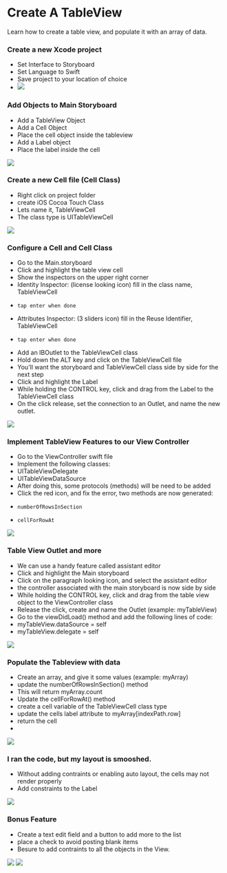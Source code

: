 # Create A TableView
Learn how to create a table view, and populate it with an array of data.

### Create a new Xcode project
* Set Interface to Storyboard
* Set Language to Swift
* Save project to your location of choice
* <img src="https://github.com/dcond007/iOS-Introduction/blob/main/TableViewGIFs/createAProject.gif">


### Add Objects to Main Storyboard
* Add a TableView Object
* Add a Cell Object
*   Place the cell object inside the tableview
* Add a Label object
*   Place the label inside the cell
<img src="https://github.com/dcond007/iOS-Introduction/blob/main/TableViewGIFs/addObjects.gif">

### Create a new Cell file (Cell Class)
* Right click on project folder
* create iOS Cocoa Touch Class
* Lets name it, TableViewCell
*   The class type is UITableViewCell
<img src="https://github.com/dcond007/iOS-Introduction/blob/main/TableViewGIFs/createCellClass.gif">

### Configure a Cell and Cell Class
* Go to the Main.storyboard
* Click and highlight the table view cell
* Show the inspectors on the upper right corner
*   Identity Inspector: (license looking icon) fill in the class name, TableViewCell
*     tap enter when done
*   Attributes Inspector: (3 sliders icon) fill in the Reuse Identifier, TableViewCell
*     tap enter when done
* Add an IBOutlet to the TableViewCell class
* Hold down the ALT key and click on the TableViewCell file
*   You'll want the storyboard and TableViewCell class side by side for the next step
* Click and highlight the Label
*   While holding the CONTROL key, click and drag from the Label to the TableViewCell class
*   On the click release, set the connection to an Outlet, and name the new outlet. 
<img src="https://github.com/dcond007/iOS-Introduction/blob/main/TableViewGIFs/configureCellClass.gif">

### Implement TableView Features to our View Controller
* Go to the ViewController swift file
* Implement the following classes:
*   UITableViewDelegate
*   UITableViewDataSource
* After doing this, some protocols (methods) will be need to be added
*   Click the red icon, and fix the error, two methods are now generated:
*     numberOfRowsInSection
*     cellForRowAt
<img src="https://github.com/dcond007/iOS-Introduction/blob/main/TableViewGIFs/implementClasses.gif">

### Table View Outlet and more
* We can use a handy feature called assistant editor
* Click and highlight the Main storyboard
* Click on the paragraph looking icon, and select the assistant editor
*   the controller associated with the main storyboard is now side by side
* While holding the CONTROL key, click and drag from the table view object to the ViewController class
*   Release the click, create and name the Outlet (example: myTableView)
* Go to the viewDidLoad() method and add the following lines of code:
*   myTableView.dataSource = self
*   myTableView.delegate = self
<img src="https://github.com/dcond007/iOS-Introduction/blob/main/TableViewGIFs/tableViewAndMore.gif">

### Populate the Tableview with data
* Create an array, and give it some values (example: myArray)
* update the numberOfRowsInSection() method
*   This will return myArray.count
* Update the cellForRowAt() method
*   create a cell variable of the TableViewCell class type
*   update the cells label attribute to myArray[indexPath.row]
*   return the cell
*   ``` ```
<img src="https://github.com/dcond007/iOS-Introduction/blob/main/TableViewGIFs/giveTableViewData.gif">

### I ran the code, but my layout is smooshed.
* Without adding contraints or enabling auto layout, the cells may not render properly
* Add constraints to the Label
<img src="https://github.com/dcond007/iOS-Introduction/blob/main/TableViewGIFs/doesItRun.gif">

### Bonus Feature
* Create a text edit field and a button to add more to the list
* place a check to avoid posting blank items
* Besure to add contraints to all the objects in the View.
<img src="https://github.com/dcond007/iOS-Introduction/blob/main/TableViewGIFs/bonus.gif">
<img src="https://github.com/dcond007/iOS-Introduction/blob/main/TableViewGIFs/bonusDemo.gif">
